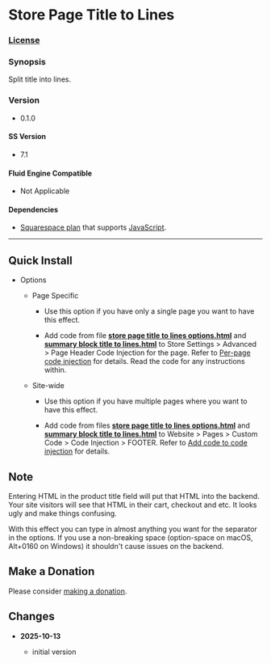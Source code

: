 # Store Page Title to Lines

### [License][1]

### Synopsis

Split title into lines.

### Version

  * 0.1.0

#### SS Version

  * 7.1

#### Fluid Engine Compatible

  * Not Applicable

#### Dependencies

  * [Squarespace plan][2] that supports [JavaScript][3].

---

## Quick Install

* Options

  * Page Specific
  
    * Use this option if you have only a single page you want to have this
      effect.
      
    * Add code from file **[store page title to lines options.html][4]** and
      **[summary block title to lines.html][5]** to Store Settings > Advanced >
      Page Header Code Injection for the page. Refer to [Per-page code
      injection][6] for details. Read the code for any instructions within.
      
  * Site-wide
  
    * Use this option if you have multiple pages where you want to have this
      effect.
      
    * Add code from files **[store page title to lines options.html][4]** and
      **[summary block title to lines.html][5]** to Website > Pages >
      Custom Code > Code Injection > FOOTER. Refer to [Add code to code
      injection][7] for details.

## Note

Entering HTML in the product title field will put that HTML into the backend.
Your site visitors will see that HTML in their cart, checkout and etc. It looks
ugly and make things confusing.

With this effect you can type in almost anything you want for the separator in
the options. If you use a non-breaking space (option-space on macOS, Alt+0160 on
Windows) it shouldn't cause issues on the backend.

## Make a Donation

Please consider [making a donation][8].

## Changes

<!-- * **2021-05-08**

  * verified code works on v7.0 using Brine template family
  * bumped version to 0.1d2
  -->
* **2025-10-13**

  * initial version

[1]: https://github.com/tomsWebConsulting/twcsl/blob/main/LICENSE.txt#L1
[2]: https://www.squarespace.com/pricing
[3]: https://en.wikipedia.org/wiki/JavaScript
[4]: store%20page%20title%20to%20lines%20options.html#L1
[5]: store%20page%20title%20to%20lines.html#L1
[6]: https://support.squarespace.com/hc/en-us/articles/205815908-Using-code-injection#toc-per-page-code-injection
[7]: https://support.squarespace.com/hc/en-us/articles/205815908-Using-code-injection#toc-add-code-to-code-injection
[8]: https://github.com/tomsWebConsulting/twcsl#make-a-donation
